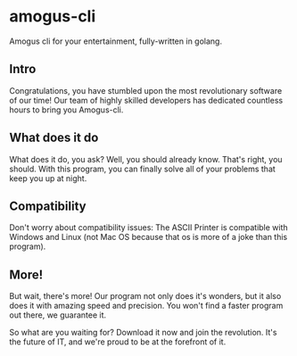 # amogus-cli
Amogus cli for your entertainment, fully-written in golang.

## Intro
Congratulations, you have stumbled upon the most revolutionary software of our time!
Our team of highly skilled developers has dedicated countless hours to bring you Amogus-cli.

## What does it do
What does it do, you ask? Well, you should already know.
That's right, you should. With this program, you can finally solve all of your problems that keep you up at night.

## Compatibility
Don't worry about compatibility issues: The ASCII Printer is compatible with Windows and Linux (not Mac OS because that os is more of a joke than this program).

## More!
But wait, there's more! Our program not only does it's wonders, but it also does it with amazing speed and precision. You won't find a faster program out there, we guarantee it.

So what are you waiting for? Download it now and join the revolution. It's the future of IT, and we're proud to be at the forefront of it.
